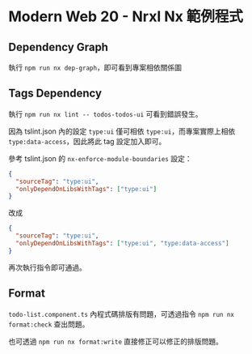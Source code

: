 # Modern Web 20 - Nrxl Nx 範例程式

## Dependency Graph

執行 `npm run nx dep-graph`，即可看到專案相依關係圖

## Tags Dependency

執行 `npm run nx lint -- todos-todos-ui` 可看到錯誤發生。

因為 tslint.json 內的設定 `type:ui` 僅可相依 `type:ui`，而專案實際上相依 `type:data-access`，因此將此 tag 設定加入即可。

參考 tslint.json 的 `nx-enforce-module-boundaries` 設定：

```json
{
  "sourceTag": "type:ui",
  "onlyDependOnLibsWithTags": ["type:ui"]
}
```

改成

```json
{
  "sourceTag": "type:ui",
  "onlyDependOnLibsWithTags": ["type:ui", "type:data-access"]
}
```

再次執行指令即可通過。

## Format

`todo-list.component.ts` 內程式碼排版有問題，可透過指令 `npm run nx format:check` 查出問題。

也可透過 `npm run nx format:write` 直接修正可以修正的排版問題。

